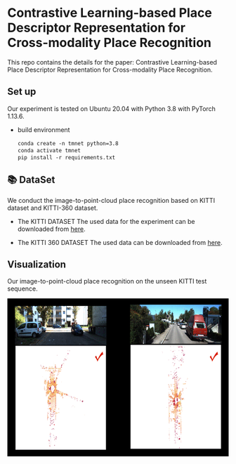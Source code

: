 #  Contrastive Learning-based Place Descriptor Representation for Cross-modality Place Recognition

This repo contains the details for the paper: Contrastive Learning-based Place Descriptor Representation for Cross-modality Place Recognition.

## Set up 
Our experiment is tested on Ubuntu 20.04 with Python 3.8 with PyTorch 1.13.6.
- build environment
  ```
  conda create -n tmnet python=3.8
  conda activate tmnet
  pip install -r requirements.txt
  ```

## 📚 DataSet
We conduct the image-to-point-cloud place recognition based on KITTI dataset and KITTI-360 dataset.

- The KITTI DATASET
The used data for the experiment can be downloaded from [here](https://www.cvlibs.net/datasets/kitti/index.php).

- The KITTI 360 DATASET
The used data can be downloaded from [here](https://www.cvlibs.net/datasets/kitti-360/index.php).


## Visualization
Our image-to-point-cloud place recognition on the unseen KITTI test sequence.

<div>
<img src="https://github.com/emilyemliyM/TMNet/blob/main/img/kitti08_demo2.gif" alt="描述文本" width="720" height="360">
</div>



